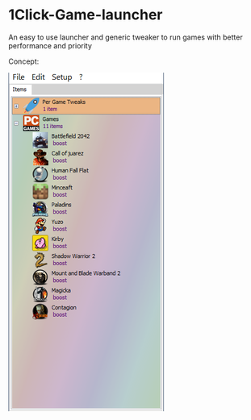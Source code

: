 # 1Click-Game-launcher
An easy to use launcher and generic tweaker to run games with better performance and priority


Concept:

<img src="https://github.com/amymor/1Click-Game-launcher/blob/main/Concept.png" alt="Concept">
